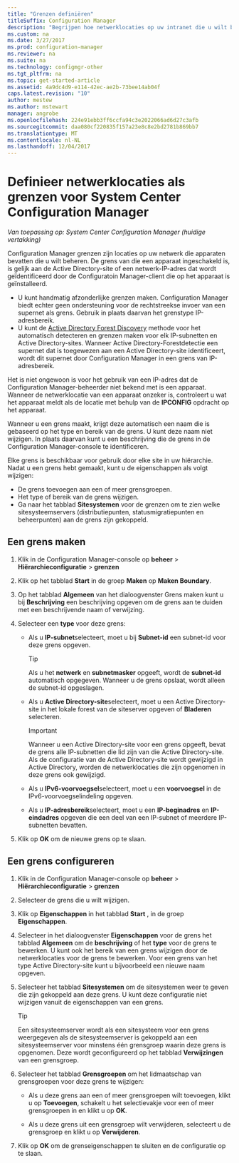 ```yaml
---
title: "Grenzen definiëren"
titleSuffix: Configuration Manager
description: "Begrijpen hoe netwerklocaties op uw intranet die u wilt beheren apparaten kan bevatten definiëren."
ms.custom: na
ms.date: 3/27/2017
ms.prod: configuration-manager
ms.reviewer: na
ms.suite: na
ms.technology: configmgr-other
ms.tgt_pltfrm: na
ms.topic: get-started-article
ms.assetid: 4a9dc4d9-e114-42ec-ae2b-73bee14ab04f
caps.latest.revision: "10"
author: mestew
ms.author: mstewart
manager: angrobe
ms.openlocfilehash: 224e91ebb3ff6ccfa94c3e2022066ad6d27c3afb
ms.sourcegitcommit: daa080cf220835f157a23e8c8e2bd2781b869bb7
ms.translationtype: MT
ms.contentlocale: nl-NL
ms.lasthandoff: 12/04/2017
---
```

# <a name="define-network-locations-as-boundaries-for-system-center-configuration-manager"></a>Definieer netwerklocaties als grenzen voor System Center Configuration Manager

*Van toepassing op: System Center Configuration Manager (huidige vertakking)*

Configuration Manager grenzen zijn locaties op uw netwerk die apparaten bevatten die u wilt beheren. De grens van die een apparaat ingeschakeld is, is gelijk aan de Active Directory-site of een netwerk-IP-adres dat wordt geïdentificeerd door de Configuratoin Manager-client die op het apparaat is geïnstalleerd.
 - U kunt handmatig afzonderlijke grenzen maken. Configuration Manager biedt echter geen ondersteuning voor de rechtstreekse invoer van een supernet als grens. Gebruik in plaats daarvan het grenstype IP-adresbereik.
 - U kunt de [Active Directory Forest Discovery](../../../../core/servers/deploy/configure/about-discovery-methods.md#bkmk_aboutForest) methode voor het automatisch detecteren en grenzen maken voor elk IP-subnetten en Active Directory-sites. Wanneer Active Directory-Forestdetectie een supernet dat is toegewezen aan een Active Directory-site identificeert, wordt dit supernet door Configuration Manager in een grens van IP-adresbereik.  

Het is niet ongewoon is voor het gebruik van een IP-adres dat de Configuration Manager-beheerder niet bekend met is een apparaat. Wanneer de netwerklocatie van een apparaat onzeker is, controleert u wat het apparaat meldt als de locatie met behulp van de **IPCONFIG** opdracht op het apparaat.  

Wanneer u een grens maakt, krijgt deze automatisch een naam die is gebaseerd op het type en bereik van de grens. U kunt deze naam niet wijzigen. In plaats daarvan kunt u een beschrijving die de grens in de Configuration Manager-console te identificeren.  

Elke grens is beschikbaar voor gebruik door elke site in uw hiërarchie. Nadat u een grens hebt gemaakt, kunt u de eigenschappen als volgt wijzigen:  
-   De grens toevoegen aan een of meer grensgroepen.  
-   Het type of bereik van de grens wijzigen.  
-   Ga naar het tabblad **Sitesystemen** voor de grenzen om te zien welke sitesysteemservers (distributiepunten, statusmigratiepunten en beheerpunten) aan de grens zijn gekoppeld.  

## <a name="to-create-a-boundary"></a>Een grens maken  

1.  Klik in de Configuration Manager-console op **beheer** > **Hiërarchieconfiguratie** > **grenzen**  

2.  Klik op het tabblad **Start** in de groep **Maken** op **Maken Boundary**.  

3.  Op het tabblad **Algemeen** van het dialoogvenster Grens maken kunt u bij **Beschrijving** een beschrijving opgeven om de grens aan te duiden met een beschrijvende naam of verwijzing.  

4.  Selecteer een **type** voor deze grens:  

    -   Als u **IP-subnet**selecteert, moet u bij **Subnet-id** een subnet-id voor deze grens opgeven.  
        > [!TIP]  
        >  Als u het **netwerk** en **subnetmasker** opgeeft, wordt de **subnet-id** automatisch opgegeven. Wanneer u de grens opslaat, wordt alleen de subnet-id opgeslagen.  

    -   Als u **Active Directory-site**selecteert, moet u een Active Directory-site in het lokale forest van de siteserver opgeven of **Bladeren** selecteren.  

        > [!IMPORTANT]  
        >  Wanneer u een Active Directory-site voor een grens opgeeft, bevat de grens alle IP-subnetten die lid zijn van die Active Directory-site. Als de configuratie van de Active Directory-site wordt gewijzigd in Active Directory, worden de netwerklocaties die zijn opgenomen in deze grens ook gewijzigd.  

    -   Als u **IPv6-voorvoegsel**selecteert, moet u een **voorvoegsel** in de IPv6-voorvoegselindeling opgeven.  

    -   Als u **IP-adresbereik**selecteert, moet u een **IP-beginadres** en **IP-eindadres** opgeven die een deel van een IP-subnet of meerdere IP-subnetten bevatten.    

5.  Klik op **OK** om de nieuwe grens op te slaan.  

## <a name="to-configure-a-boundary"></a>Een grens configureren  

1.  Klik in de Configuration Manager-console op **beheer** > **Hiërarchieconfiguratie** > **grenzen**  

2.  Selecteer de grens die u wilt wijzigen.  

3.  Klik op **Eigenschappen** in het tabblad **Start** , in de groep **Eigenschappen**.  

4.  Selecteer in het dialoogvenster **Eigenschappen** voor de grens het tabblad **Algemeen** om de **beschrijving** of het **type** voor de grens te bewerken. U kunt ook het bereik van een grens wijzigen door de netwerklocaties voor de grens te bewerken. Voor een grens van het type Active Directory-site kunt u bijvoorbeeld een nieuwe naam opgeven.  

5.  Selecteer het tabblad **Sitesystemen** om de sitesystemen weer te geven die zijn gekoppeld aan deze grens. U kunt deze configuratie niet wijzigen vanuit de eigenschappen van een grens.  

    > [!TIP]  
    >  Een sitesysteemserver wordt als een sitesysteem voor een grens weergegeven als de sitesysteemserver is gekoppeld aan een sitesysteemserver voor minstens één grensgroep waarin deze grens is opgenomen. Deze wordt geconfigureerd op het tabblad **Verwijzingen** van een grensgroep.  

6.  Selecteer het tabblad **Grensgroepen** om het lidmaatschap van grensgroepen voor deze grens te wijzigen:  

    -   Als u deze grens aan een of meer grensgroepen wilt toevoegen, klikt u op **Toevoegen**, schakelt u het selectievakje voor een of meer grensgroepen in en klikt u op **OK**.  

    -   Als u deze grens uit een grensgroep wilt verwijderen, selecteert u de grensgroep en klikt u op **Verwijderen**.  

7.  Klik op **OK** om de grenseigenschappen te sluiten en de configuratie op te slaan.  
